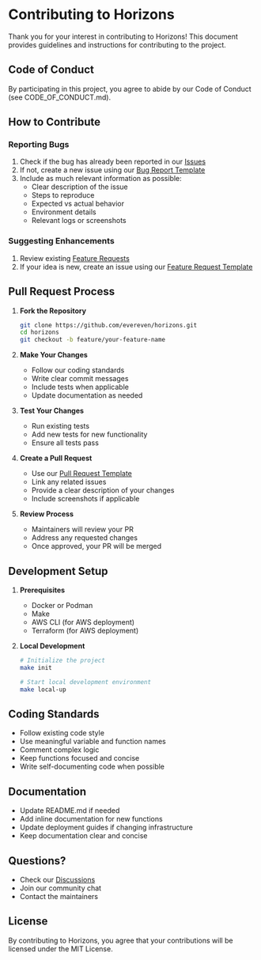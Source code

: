 # Contributing to Horizons

Thank you for your interest in contributing to Horizons! This document provides guidelines and instructions for contributing to the project.

## Code of Conduct

By participating in this project, you agree to abide by our Code of Conduct (see CODE_OF_CONDUCT.md).

## How to Contribute

### Reporting Bugs

1. Check if the bug has already been reported in our [Issues](https://github.com/evereven/horizons/issues)
2. If not, create a new issue using our [Bug Report Template](https://github.com/evereven/horizons/issues/new?template=bug_report.md)
3. Include as much relevant information as possible:
   - Clear description of the issue
   - Steps to reproduce
   - Expected vs actual behavior
   - Environment details
   - Relevant logs or screenshots

### Suggesting Enhancements

1. Review existing [Feature Requests](https://github.com/evereven/horizons/issues?q=is%3Aissue+is%3Aopen+label%3Aenhancement)
2. If your idea is new, create an issue using our [Feature Request Template](https://github.com/evereven/horizons/issues/new?template=feature_request.md)

## Pull Request Process

1. **Fork the Repository**
   ```bash
   git clone https://github.com/evereven/horizons.git
   cd horizons
   git checkout -b feature/your-feature-name
   ```

2. **Make Your Changes**
   - Follow our coding standards
   - Write clear commit messages
   - Include tests when applicable
   - Update documentation as needed

3. **Test Your Changes**
   - Run existing tests
   - Add new tests for new functionality
   - Ensure all tests pass

4. **Create a Pull Request**
   - Use our [Pull Request Template](https://github.com/evereven/horizons/blob/main/.github/PULL_REQUEST_TEMPLATE.md)
   - Link any related issues
   - Provide a clear description of your changes
   - Include screenshots if applicable

5. **Review Process**
   - Maintainers will review your PR
   - Address any requested changes
   - Once approved, your PR will be merged

## Development Setup

1. **Prerequisites**
   - Docker or Podman
   - Make
   - AWS CLI (for AWS deployment)
   - Terraform (for AWS deployment)

2. **Local Development**
   ```bash
   # Initialize the project
   make init

   # Start local development environment
   make local-up
   ```

## Coding Standards

- Follow existing code style
- Use meaningful variable and function names
- Comment complex logic
- Keep functions focused and concise
- Write self-documenting code when possible

## Documentation

- Update README.md if needed
- Add inline documentation for new functions
- Update deployment guides if changing infrastructure
- Keep documentation clear and concise

## Questions?

- Check our [Discussions](https://github.com/evereven/horizons/discussions)
- Join our community chat
- Contact the maintainers

## License

By contributing to Horizons, you agree that your contributions will be licensed under the MIT License.
